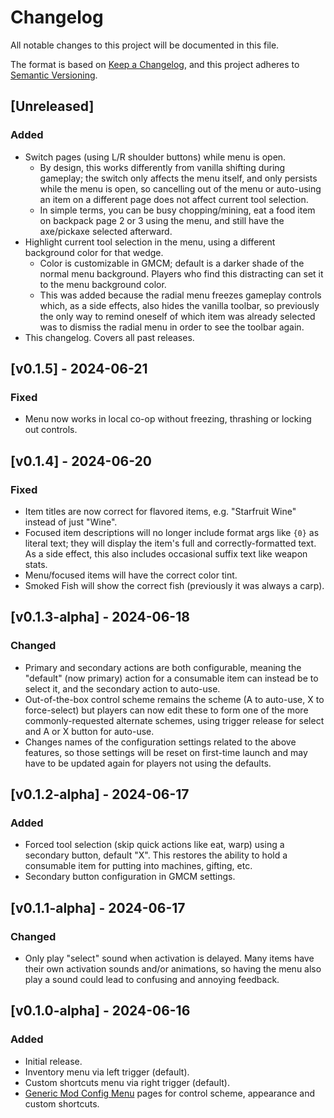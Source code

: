 # Changelog

All notable changes to this project will be documented in this file.

The format is based on [Keep a Changelog](https://keepachangelog.com/en/1.1.0/), and this project adheres to [Semantic Versioning](https://semver.org/spec/v2.0.0.html).

## [Unreleased]

### Added

- Switch pages (using L/R shoulder buttons) while menu is open.
  - By design, this works differently from vanilla shifting during gameplay; the switch only affects the menu itself, and only persists while the menu is open, so cancelling out of the menu or auto-using an item on a different page does not affect current tool selection.
  - In simple terms, you can be busy chopping/mining, eat a food item on backpack page 2 or 3 using the menu, and still have the axe/pickaxe selected afterward.
- Highlight current tool selection in the menu, using a different background color for that wedge.
  - Color is customizable in GMCM; default is a darker shade of the normal menu background. Players who find this distracting can set it to the menu background color.
  - This was added because the radial menu freezes gameplay controls which, as a side effects, also hides the vanilla toolbar, so previously the only way to remind oneself of which item was already selected was to dismiss the radial menu in order to see the toolbar again.
- This changelog. Covers all past releases.

## [v0.1.5] - 2024-06-21

### Fixed

- Menu now works in local co-op without freezing, thrashing or locking out controls.

## [v0.1.4] - 2024-06-20

### Fixed

- Item titles are now correct for flavored items, e.g. "Starfruit Wine" instead of just "Wine".
- Focused item descriptions will no longer include format args like `{0}` as literal text; they will display the item's full and correctly-formatted text. As a side effect, this also includes occasional suffix text like weapon stats.
- Menu/focused items will have the correct color tint.
- Smoked Fish will show the correct fish (previously it was always a carp).

## [v0.1.3-alpha] - 2024-06-18

### Changed

- Primary and secondary actions are both configurable, meaning the "default" (now primary) action for a consumable item can instead be to select it, and the secondary action to auto-use.
- Out-of-the-box control scheme remains the scheme (A to auto-use, X to force-select) but players can now edit these to form one of the more commonly-requested alternate schemes, using trigger release for select and A or X button for auto-use.
- Changes names of the configuration settings related to the above features, so those settings will be reset on first-time launch and may have to be updated again for players not using the defaults.

## [v0.1.2-alpha] - 2024-06-17

### Added

- Forced tool selection (skip quick actions like eat, warp) using a secondary button, default "X". This restores the ability to hold a consumable item for putting into machines, gifting, etc.
- Secondary button configuration in GMCM settings.

## [v0.1.1-alpha] - 2024-06-17

### Changed

- Only play "select" sound when activation is delayed. Many items have their own activation sounds and/or animations, so having the menu also play a sound could lead to confusing and annoying feedback.

## [v0.1.0-alpha] - 2024-06-16

### Added

- Initial release.
- Inventory menu via left trigger (default).
- Custom shortcuts menu via right trigger (default).
- [Generic Mod Config Menu](https://www.nexusmods.com/stardewvalley/mods/5098) pages for control scheme, appearance and custom shortcuts.
